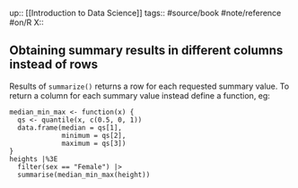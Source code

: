up:: [[Introduction to Data Science]]
tags:: #source/book #note/reference #on/R 
X:: 

## Obtaining summary results in different columns instead of rows

Results of `summarize()` returns a row for each requested summary value. To return a column for each summary value instead define a function, eg:

```
median_min_max <- function(x) {
  qs <- quantile(x, c(0.5, 0, 1))
  data.frame(median = qs[1],
             minimum = qs[2],
             maximum = qs[3])
}
heights |%3E
  filter(sex == "Female") |>
  summarise(median_min_max(height))
```

